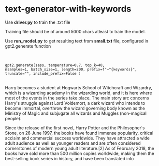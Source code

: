 # text-generator-with-keywords

<p>Use <b>driver.py</b> to train the .txt file</p>

Training file should be of around 5000 chars atleast to train the model.

<p>Use <b>run_model.py</b> to get resulting text from <b>small.txt</b> file, configured in gpt2.generate function</p>

<br><br>
<code>gpt2.generate(sess,
              temperature=0.7,
              top_k=40,
              nsamples=1,
              batch_size=1,
              length=200,
              prefix=f"~^{keywords}",
              truncate="",
              include_prefix=False
              )</code><br><br>

Harry becomes a student at Hogwarts School of Witchcraft and Wizardry, which is a wizarding academy in the wizarding world, and it is here where most of the events in the series take place. The main story arc concerns Harry's struggle against Lord Voldemort, a dark wizard who intends to become immortal, overthrow the wizard governing body known as the Ministry of Magic and subjugate all wizards and Muggles (non-magical people).

Since the release of the first novel, Harry Potter and the Philosopher's Stone, on 26 June 1997, the books have found immense popularity, critical acclaim and commercial success worldwide. They have attracted a wide adult audience as well as younger readers and are often considered cornerstones of modern young adult literature.[2] As of February 2018, the books have sold more than 500 million copies worldwide, making them the best-selling book series in history, and have been translated into